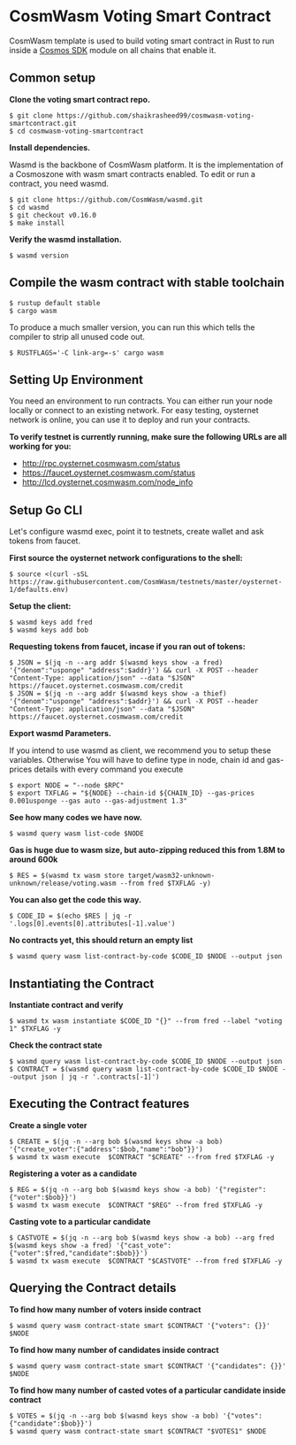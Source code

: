 # CosmWasm Voting Smart Contract

CosmWasm template is used to build voting smart contract in Rust to run inside a
[Cosmos SDK](https://github.com/cosmos/cosmos-sdk) module on all chains that enable it.

## Common setup

**Clone the voting smart contract repo.**

```
$ git clone https://github.com/shaikrasheed99/cosmwasm-voting-smartcontract.git
$ cd cosmwasm-voting-smartcontract
```

**Install dependencies.**

Wasmd is the backbone of CosmWasm platform. It is the implementation of a Cosmoszone with wasm smart contracts enabled. To edit or run a contract, you need wasmd.

```
$ git clone https://github.com/CosmWasm/wasmd.git
$ cd wasmd
$ git checkout v0.16.0
$ make install
```

**Verify the wasmd installation.**
```
$ wasmd version
```

## Compile the wasm contract with stable toolchain

```
$ rustup default stable
$ cargo wasm
```

To produce a much smaller version, you can run this which tells the compiler to strip all unused code out.

```
$ RUSTFLAGS='-C link-arg=-s' cargo wasm
```

## Setting Up Environment

You need an environment to run contracts. You can either run your node locally or connect to an existing network. For easy testing, oysternet network is online, you can use it to deploy and run your contracts.

**To verify testnet is currently running, make sure the following URLs are all working for you:**

 - http://rpc.oysternet.cosmwasm.com/status
 - https://faucet.oysternet.cosmwasm.com/status
 - http://lcd.oysternet.cosmwasm.com/node_info

## Setup Go CLI

Let's configure wasmd exec, point it to testnets, create wallet and ask tokens from faucet.

**First source the oysternet network configurations to the shell:**

```
$ source <(curl -sSL https://raw.githubusercontent.com/CosmWasm/testnets/master/oysternet-1/defaults.env)
```

**Setup the client:**

```
$ wasmd keys add fred
$ wasmd keys add bob
```

**Requesting tokens from faucet, incase if you ran out of tokens:**

```
$ JSON = $(jq -n --arg addr $(wasmd keys show -a fred) '{"denom":"usponge" "address":$addr}') && curl -X POST --header "Content-Type: application/json" --data "$JSON" https://faucet.oysternet.cosmwasm.com/credit
$ JSON = $(jq -n --arg addr $(wasmd keys show -a thief) '{"denom":"usponge" "address":$addr}') && curl -X POST --header "Content-Type: application/json" --data "$JSON" https://faucet.oysternet.cosmwasm.com/credit
```

**Export wasmd Parameters.**

If you intend to use wasmd as client, we recommend you to setup these variables. Otherwise You will have to define type in node, chain id and gas-prices details with every command you execute

```
$ export NODE = "--node $RPC"
$ export TXFLAG = "${NODE} --chain-id ${CHAIN_ID} --gas-prices 0.001usponge --gas auto --gas-adjustment 1.3"
```

**See how many codes we have now.**

```
$ wasmd query wasm list-code $NODE
```

**Gas is huge due to wasm size, but auto-zipping reduced this from 1.8M to around 600k**

```
$ RES = $(wasmd tx wasm store target/wasm32-unknown-unknown/release/voting.wasm --from fred $TXFLAG -y)
```

**You can also get the code this way.**

```
$ CODE_ID = $(echo $RES | jq -r '.logs[0].events[0].attributes[-1].value')
```

**No contracts yet, this should return an empty list**

```
$ wasmd query wasm list-contract-by-code $CODE_ID $NODE --output json
```

## Instantiating the Contract

**Instantiate contract and verify**

```
$ wasmd tx wasm instantiate $CODE_ID "{}" --from fred --label "voting 1" $TXFLAG -y
```

**Check the contract state**

```
$ wasmd query wasm list-contract-by-code $CODE_ID $NODE --output json
$ CONTRACT = $(wasmd query wasm list-contract-by-code $CODE_ID $NODE --output json | jq -r '.contracts[-1]')
```

## Executing the Contract features

**Create a single voter**

```
$ CREATE = $(jq -n --arg bob $(wasmd keys show -a bob) '{"create_voter":{"address":$bob,"name":"bob"}}')
$ wasmd tx wasm execute  $CONTRACT "$CREATE" --from fred $TXFLAG -y
```

**Registering a voter as a candidate**

```
$ REG = $(jq -n --arg bob $(wasmd keys show -a bob) '{"register":{"voter":$bob}}')
$ wasmd tx wasm execute  $CONTRACT "$REG" --from fred $TXFLAG -y
```

**Casting vote to a particular candidate**

```
$ CASTVOTE = $(jq -n --arg bob $(wasmd keys show -a bob) --arg fred $(wasmd keys show -a fred) '{"cast_vote":{"voter":$fred,"candidate":$bob}}')
$ wasmd tx wasm execute  $CONTRACT "$CASTVOTE" --from fred $TXFLAG -y
```

## Querying the Contract details

**To find how many number of voters inside contract**

```
$ wasmd query wasm contract-state smart $CONTRACT '{"voters": {}}' $NODE
```

**To find how many number of candidates inside contract**

```
$ wasmd query wasm contract-state smart $CONTRACT '{"candidates": {}}' $NODE
```

**To find how many number of casted votes of a particular candidate inside contract**

```
$ VOTES = $(jq -n --arg bob $(wasmd keys show -a bob) '{"votes":{"candidate":$bob}}')
$ wasmd query wasm contract-state smart $CONTRACT "$VOTES1" $NODE
```